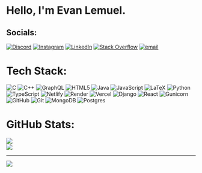 
# Hello, I'm Evan Lemuel.



##  Socials:
[![Discord](https://img.shields.io/badge/Discord-%237289DA.svg?logo=discord&logoColor=white)](https://discord.gg/Lemuel#4981) [![Instagram](https://img.shields.io/badge/Instagram-%23E4405F.svg?logo=Instagram&logoColor=white)](https://instagram.com/evanlemuel) [![LinkedIn](https://img.shields.io/badge/LinkedIn-%230077B5.svg?logo=linkedin&logoColor=white)](https://linkedin.com/in/https://www.linkedin.com/in/evan-lemuel-6a364a301/overlay/about-this-profile/?lipi=urn%3Ali%3Apage%3Ad_flagship3_profile_view_base%3BPsSc%2FFsxTxarJPHfsumRnQ%3D%3D) [![Stack Overflow](https://img.shields.io/badge/-Stackoverflow-FE7A16?logo=stack-overflow&logoColor=white)](https://stackoverflow.com/users/https://stackoverflow.com/users/29347456/evan-lemuel) [![email](https://img.shields.io/badge/Email-D14836?logo=gmail&logoColor=white)](mailto:evanlemuel5@gmail.com) 

#  Tech Stack:
![C](https://img.shields.io/badge/c-%2300599C.svg?style=flat-square&logo=c&logoColor=white) ![C++](https://img.shields.io/badge/c++-%2300599C.svg?style=flat-square&logo=c%2B%2B&logoColor=white) ![GraphQL](https://img.shields.io/badge/-GraphQL-E10098?style=flat-square&logo=graphql&logoColor=white) ![HTML5](https://img.shields.io/badge/html5-%23E34F26.svg?style=flat-square&logo=html5&logoColor=white) ![Java](https://img.shields.io/badge/java-%23ED8B00.svg?style=flat-square&logo=openjdk&logoColor=white) ![JavaScript](https://img.shields.io/badge/javascript-%23323330.svg?style=flat-square&logo=javascript&logoColor=%23F7DF1E) ![LaTeX](https://img.shields.io/badge/latex-%23008080.svg?style=flat-square&logo=latex&logoColor=white) ![Python](https://img.shields.io/badge/python-3670A0?style=flat-square&logo=python&logoColor=ffdd54) ![TypeScript](https://img.shields.io/badge/typescript-%23007ACC.svg?style=flat-square&logo=typescript&logoColor=white) ![Netlify](https://img.shields.io/badge/netlify-%23000000.svg?style=flat-square&logo=netlify&logoColor=#00C7B7) ![Render](https://img.shields.io/badge/Render-%46E3B7.svg?style=flat-square&logo=render&logoColor=white) ![Vercel](https://img.shields.io/badge/vercel-%23000000.svg?style=flat-square&logo=vercel&logoColor=white) ![Django](https://img.shields.io/badge/django-%23092E20.svg?style=flat-square&logo=django&logoColor=white) ![React](https://img.shields.io/badge/react-%2320232a.svg?style=flat-square&logo=react&logoColor=%2361DAFB) ![Gunicorn](https://img.shields.io/badge/gunicorn-%298729.svg?style=flat-square&logo=gunicorn&logoColor=white) ![GitHub](https://img.shields.io/badge/github-%23121011.svg?style=flat-square&logo=github&logoColor=white) ![Git](https://img.shields.io/badge/git-%23F05033.svg?style=flat-square&logo=git&logoColor=white) ![MongoDB](https://img.shields.io/badge/MongoDB-%234ea94b.svg?style=flat-square&logo=mongodb&logoColor=white) ![Postgres](https://img.shields.io/badge/postgres-%23316192.svg?style=flat-square&logo=postgresql&logoColor=white)
#  GitHub Stats:

![](https://nirzak-streak-stats.vercel.app/?user=evanlemuel23&theme=dark&hide_border=true)<br/>
![](https://github-readme-stats.vercel.app/api/top-langs/?username=evanlemuel23&theme=dark&hide_border=true&include_all_commits=true&count_private=false&layout=compact)

---
[![](https://visitcount.itsvg.in/api?id=evanlemuel23&icon=0&color=0)](https://visitcount.itsvg.in)

<!-- Proudly created with GPRM ( https://gprm.itsvg.in ) -->
